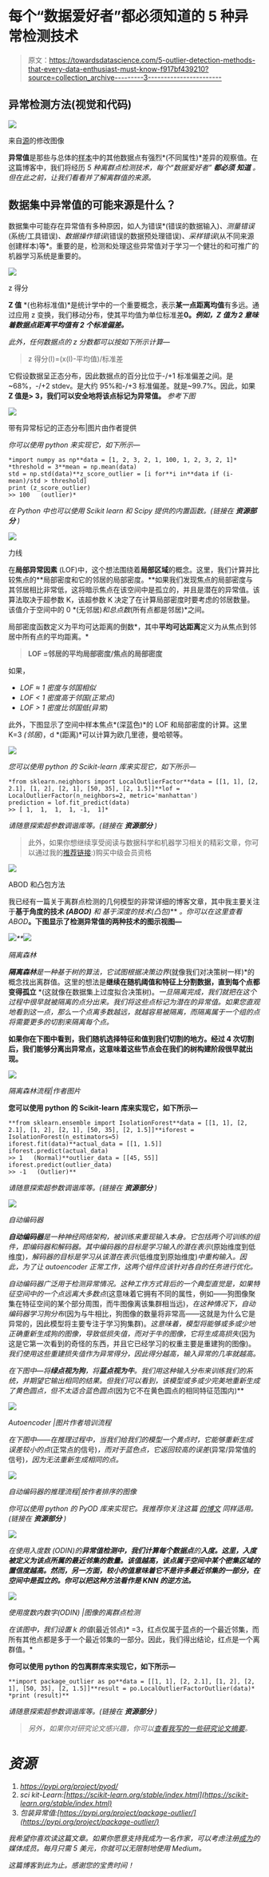 # 每个“数据爱好者”都必须知道的 5 种异常检测技术

> 原文：<https://towardsdatascience.com/5-outlier-detection-methods-that-every-data-enthusiast-must-know-f917bf439210?source=collection_archive---------3----------------------->

## 异常检测方法(视觉和代码)

![](img/0d03a17a93f69a937285673b3dde2cd6.png)

来自[源](https://unsplash.com/photos/W8KTS-mhFUE)的修改图像

**异常值**是那些与总体的[样本](/8-types-of-sampling-techniques-b21adcdd2124)中的其他数据点有强烈*(不同属性)*差异的观察值。在这篇博客中，我们将经历 *5 种离群点检测技术，每个“数据爱好者”* ***都必须*** ***知道*** *。但在此之前，让我们看看并了解离群值的来源。*

## 数据集中异常值的可能来源是什么？

数据集中可能存在异常值有多种原因，如人为错误*(错误的数据输入)*、测量错误*(系统/工具错误)*、数据操作错误*(错误的数据预处理错误)*、采样错误*(从不同来源创建样本)等*。重要的是，检测和处理这些异常值对于学习一个健壮的和可推广的机器学习系统是重要的。

![](img/216e333a32c3bbb7f256fc4ca1bdd60c.png)

z 得分

**Z 值** *(也称标准值)*是统计学中的一个重要概念，表示**某一点距离均值**有多远。通过应用 z 变换，我们移动分布，使其平均值为单位标准差**0。*例如，Z 值为 2 意味着数据点距离平均值有 2 个标准偏差。***

*此外，任何数据点的 z 分数都可以按如下所示计算—*

> z 得分(I)=(x(I)-平均值)/标准差

它假设数据呈正态分布，因此数据点的百分比位于-/+1 标准偏差之间。是~68%，-/+2 stdev。是大约 95%和-/+3 标准偏差。就是~99.7%。因此，如果 **Z 值是> 3，我们可以安全地将该点标记为异常值。** *参考下图*

![](img/af4297e345900250c5da95ff1a368129.png)

带有异常标记的正态分布|图片由作者提供

*你可以使用 python 来实现它，如下所示—*

```
*import numpy as np**data = [1, 2, 3, 2, 1, 100, 1, 2, 3, 2, 1]* *threshold = 3**mean = np.mean(data)
std = np.std(data)**z_score_outlier = [i for**i in**data if (i-mean)/std > threshold]
print (z_score_outlier)
>> 100   (outlier)*
```

*在 Python 中也可以使用 Scikit learn 和 Scipy 提供的内置函数。(链接在* ***资源部分*** *)*

![](img/9dc1d57c393dd05cfaa46b4962fb5349.png)

力线

在**局部异常因素** (LOF)中，这个想法围绕着**局部区域**的概念。这里，我们计算并比较焦点的**局部密度和它的邻居的局部密度。**如果我们发现焦点的局部密度与其邻居相比非常低，这将暗示焦点在该空间中是孤立的，并且是潜在的异常值。该算法取决于超参数 K，该超参数 K 决定了在计算局部密度时要考虑的邻居数量。该值介于空间中的 0 *(无邻居)*和总点数*(所有点都是邻居)*之间。

局部密度函数定义为平均可达距离的倒数*，其中**平均可达距离**定义为从焦点到邻居中所有点的平均距离。*

> **LOF =邻居的平均局部密度/焦点的局部密度**

如果，

*   *LOF ≈ 1 密度与邻国相似*
*   *LOF < 1 密度高于邻国(正常点)*
*   *LOF > 1 密度比邻国低(异常)*

此外，下图显示了空间中样本焦点*(深蓝色)*的 LOF 和局部密度的计算。这里 K=3 *(邻居)*，d *(距离)*可以计算为欧几里德，曼哈顿等。

![](img/0b8ce7aa38db6b6b5504269f421c28ae.png)

*您可以使用 python 的 Scikit-learn 库来实现它，如下所示—*

```
*from sklearn.neighbors import LocalOutlierFactor**data = [[1, 1], [2, 2.1], [1, 2], [2, 1], [50, 35], [2, 1.5]]**lof = LocalOutlierFactor(n_neighbors=2, metric='manhattan')
prediction = lof.fit_predict(data)
>> [ 1,  1,  1,  1, -1,  1]*
```

*请随意探索超参数调谐库等。(链接在* ***资源部分*** *)*

> 此外，如果你想继续享受阅读与数据科学和机器学习相关的精彩文章，你可以通过我的[推荐链接](https://prakhar-mishra.medium.com/membership):)购买中级会员资格

![](img/aff7592cd8ee109163a5812f3bf41fd1.png)

ABOD 和凸包方法

我已经有一篇关于离群点检测的几何模型的非常详细的博客文章，其中我主要关注于**基于角度的技术 *(ABOD)*** *和* **基于深度的技术*(凸包)*** *。你可以在这里查看 ABOD*[](https://blog.paperspace.com/outlier-detection-with-abod/)**。下图显示了检测异常值的两种技术的图示视图—**

*![](img/eafca3cd74d401b2c46b69d0077967a8.png)**![](img/d9a2e8edae3b7b5ff518e7323c065955.png)*

*隔离森林*

***隔离森林**是一种基于树的算法，它试图根据决策边界*(就像我们对决策树一样)*的概念找出离群值。这里的想法是**继续在随机阈值和特征上分割数据，直到每个点都变得孤立** *(这就像在数据集上过度拟合决策树)。*一旦隔离完成，我们就把在这个过程中很早就被隔离的点分出来。我们将这些点标记为潜在的异常值。如果您直观地看到这一点，那么一个点离多数越远，就越容易被隔离，而隔离属于一个组的点将需要更多的切割来隔离每个点。*

**如果你在下图中看到，我们随机选择特征和值到我们切割的地方。经过 4 次切割后，我们能够分离出异常点，这意味着这些节点会在我们的树构建阶段很早就出现。**

*![](img/0a5766db8d2a37970b3c0632ef7ad835.png)*

*隔离森林流程|作者图片*

**您可以使用 python 的 Scikit-learn 库来实现它，如下所示—**

```
**from sklearn.ensemble import IsolationForest**data = [[1, 1], [2, 2.1], [1, 2], [2, 1], [50, 35], [2, 1.5]]**iforest = IsolationForest(n_estimators=5)
iforest.fit(data)**actual_data = [[1, 1.5]]
iforest.predict(actual_data)
>> 1   (Normal)**outlier_data = [[45, 55]]
iforest.predict(outlier_data)
>> -1   (Outlier)**
```

**请随意探索超参数调谐库等。(链接在* ***资源部分*** *)**

*![](img/bed5cd2513388c1d6e04768a71fc9895.png)*

*自动编码器*

***自动编码器**是一种神经网络架构，被训练来重现输入本身。它包括两个可训练的组件，即编码器和解码器。其中编码器的目标是学习输入的潜在表示*(原始维度到低维度)*，解码器的目标是学习从该潜在表示*(低维度到原始维度)*中重构输入。因此，为了让 autoencoder 正常工作，这两个组件应该针对各自的任务进行优化。*

**自动编码器广泛用于检测异常情况*。这种工作方式背后的一个典型直觉是，如果特征空间中的一个点远离大多数点*(这意味着它拥有不同的属性，例如——狗图像聚集在特征空间的某个部分周围，而牛图像离该集群相当远)，*在这种情况下，自动编码器学习狗分布*(因为与牛相比，狗图像的数量将非常高——这就是为什么它是异常的，因此模型将主要专注于学习狗集群)。*这意味着，模型将能够或多或少地正确重新生成狗的图像，导致低损失值，而对于牛的图像，它将生成高损失*(因为这是它第一次看到的奇怪的东西，并且它已经学习的权重主要是重建狗的图像)。*我们使用这些重建损失值作为异常得分，因此得分越高，输入异常的几率就越高。*

*在下图中—将**绿点视为狗**，将**蓝点视为牛**。我们用这种输入分布来训练我们的系统，并期望它输出相同的结果。但我们可以看到，该模型或多或少完美地重新生成了黄色圆点，但不太适合蓝色圆点*(因为它不在黄色圆点的相同特征范围内)**

*![](img/03d68e3fb86178ab57ebc0fc9bf134d1.png)*

*Autoencoder |图片作者培训流程*

*在下图中——在推理过程中，当我们给我们的模型一个黄点时，它能够重新生成误差较小的点*(正常点的信号)*，而对于蓝色点，它返回较高的误差*(异常/异常值的信号)*，因为无法重新生成相同的点。*

*![](img/b9872db8627adbd9b9d575d19d2e6914.png)*

*自动编码器的推理流程|按作者排序的图像*

*你可以使用 python 的 PyOD 库来实现它。我推荐你关注这篇 [*的博文*](https://h1ros.github.io/posts/anomaly-detection-by-auto-encoder-deep-learning-in-pyod/) *同样适用。(链接在* ***资源部分*** *)**

*![](img/fb00018df7c1a361003e932b856edf19.png)*

*在使用入度数 (ODIN)的**异常值检测中，我们计算每个数据点**的**入度。这里，入度被定义为该点所属的最近邻集的数量。该值越高，该点属于空间中某个密集区域的置信度越高。然而，另一方面，较小的值意味着它不是许多最近邻集的一部分，在空间中是孤立的。你可以把这种方法看作是 KNN 的逆方法。***

*![](img/d1f8ec8ac72312bedc2cc83761886f7e.png)*

*使用度数内数字(ODIN) |图像的离群点检测*

*在该图中，我们设置 k 的值*(最近邻点)* =3，红点仅属于蓝点的一个最近邻集，而所有其他点都是多于一个最近邻集的一部分。因此，我们得出结论，红点是一个离群值。*

**你可以使用 python 的包离群库来实现它，如下所示—**

```
**import package_outlier as po**data = [[1, 1], [2, 2.1], [1, 2], [2, 1], [50, 35], [2, 1.5]]**result = po.LocalOutlierFactorOutlier(data)* *print (result)**
```

**请随意探索超参数调谐库等。(链接在* ***资源部分*** *)**

> *另外，如果你对研究论文感兴趣，你可以[查看我写的一些研究论文摘要](https://medium.com/analytics-vidhya/summarizing-nlp-research-papers-dbd12965aa0a)。*

# *资源*

1.  *https://pypi.org/project/pyod/*
2.  *sci kit-Learn:[https://scikit-learn.org/stable/index.html](https://scikit-learn.org/stable/index.html)*
3.  *包装异常值:[https://pypi.org/project/package-outlier/](https://pypi.org/project/package-outlier/)*

*我希望你喜欢读这篇文章。如果你愿意支持我成为一名作家，可以考虑注册[成为](https://prakhar-mishra.medium.com/membership)的媒体成员。每月只需 5 美元，你就可以无限制地使用 Medium。*

*这篇博客到此为止。感谢您的宝贵时间！*